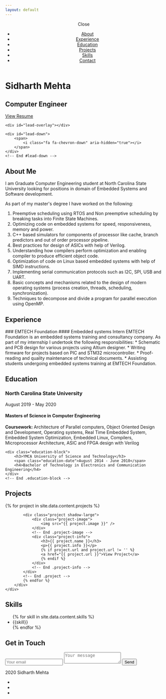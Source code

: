 ```yaml
---
layout: default
---
```


<div id="mobile-menu-open" class="shadow-large">
    <i class="fa fa-bars" aria-hidden="true"></i>
</div>
<!-- End #mobile-menu-toggle -->
<header>
    <div id="mobile-menu-close">
        <span>Close</span> <i class="fa fa-times" aria-hidden="true"></i>
    </div>
    <ul id="menu" class="shadow">
        <li>
            <a href="#about">About</a>
        </li>
        <li>
            <a href="#experience">Experience</a>
        </li>
        <li>
            <a href="#education">Education</a>
        </li>
        <li>
            <a href="#projects">Projects</a>
        </li>
        <li>
            <a href="#skills">Skills</a>
        </li>
        <li>
            <a href="#contact">Contact</a>
        </li>
    </ul>
</header>
<!-- End header -->

<div id="lead">
    <div id="lead-content">
        <h1>Sidharth Mehta</h1>
        <h2>Computer Engineer</h2>
        <a href="./documents/Sidharth Mehta.pdf" class="btn-rounded-white">View Resume</a>
    </div>
    <!-- End #lead-content -->

    <div id="lead-overlay"></div>

    <div id="lead-down">
        <span>
            <i class="fa fa-chevron-down" aria-hidden="true"></i>
        </span>
    </div>
    <!-- End #lead-down -->
</div>
<!-- End #lead -->

<div id="about">
    <div class="container">
        <div class="row">
            <div class="col-md-4">
                <h2 class="heading">About Me</h2>
            </div>
<div class="col-md-8" markdown="1">
I am Graduate Computer Engineering student at North Carolina State University looking for positions in domain of Embedded Systems and Software development.

As part of my master's degree I have worked on the following:
1. Preemptive scheduling using RTOS and Non preemptive scheduling by breaking tasks into Finite State Machines.
1. Optimizing code on embedded systems for speed, responsiveness, memory and power.
1. C++ based simulators for components of processor like cache, branch predictors and out of order processor pipeline.
1. Best practices for design of ASICs with help of Verilog.
1. Understanding how compilers perform optimization and enabling compiler to produce efficient object code.
1. Optimization of code on Linux based embedded systems with help of SIMD instructions.
1. Implementing serial communication protocols such as I2C, SPI, USB and UART.
1. Basic concepts and mechanisms related to the design of modern operating systems (process creation, threads, scheduling, synchronization).
1. Techniques to decompose and divide a program for parallel execution using OpenMP.
</div>
        </div>
    </div>
</div>
<!-- End #about -->

<div id="experience" class="background-alt">
    <h2 class="heading">Experience</h2>
    <div id="experience-timeline">
        <div data-date="June 2017 – November 2017">
<div markdown="1">
### EMTECH Foundation
#### Embedded systems Intern
EMTECH Foundation is an embedded systems training and consultancy company. As part of my internship I undertook the following responsibilities:
* Schematic and PCB design for various projects using Altium designer.
* Writing firmware for projects based on PIC and STM32 microcontroller.
* Proof-reading and quality maintenance of technical documents.
* Assisting students undergoing embedded systems training at EMTECH Foundation.
</div>
        </div>
    </div>
</div>
<!-- End #experience -->

<div id="education">
    <h2 class="heading">Education</h2>
    <div class="education-block">
        <h3>North Carolina State University</h3>
        <span class="education-date">August 2019 - May 2020</span>
        <h4>Masters of Science in Computer Engineering</h4>
        <p>
            <b>Coursework: </b>
            Architecture of Parallel computers, Object Oriented Design and Development, Operating systems, Real Time Embedded System, Embedded System Optimization, Embedded Linux, Compilers, Microprocessor Architecture, ASIC and FPGA design with Verilog
        </p>
    </div>
    <!-- End .education-block -->

    <div class="education-block">
        <h3>YMCA University of Science and Technology</h3>
        <span class="education-date">August 2014 - June 2018</span>
        <h4>Bachelor of Technology in Electronics and Communication Engineering</h4>
    </div>
    <!-- End .education-block -->
</div>
<!-- End #education -->

<div id="projects" class="background-alt">
    <h2 class="heading">Projects</h2>
    <div class="container">
        <div class="row">
            {% for project in site.data.content.projects %}

            <div class="project shadow-large">
                <div class="project-image">
                    <img src="{{ project.image }}" />
                </div>
                <!-- End .project-image -->
                <div class="project-info">
                    <h3>{{ project.name }}</h3>
                    <p>{{ project.info }}</p>
                    {% if project.url and project.url != '' %}
                    <a href="{{ project.url }}">View Project</a>
                    {% endif %}
                </div>
                <!-- End .project-info -->
            </div>
            <!-- End .project -->
            {% endfor %}
        </div>
    </div>
</div>
<!-- End #projects -->

<div id="skills">
    <h2 class="heading">Skills</h2>
    <ul>
        {% for skill in site.data.content.skills %}
        <li>{{skill}}</li>
        {% endfor %}
    </ul>
</div>
<!-- End #skills -->

<div id="contact">
    <h2>Get in Touch</h2>
    <div id="contact-form">
        <form method="POST" action="https://formspree.io/sidharthmehta@outlook.com">
            <input type="hidden" name="_subject" value="Contact request from personal website" />
            <input type="email" name="_replyto" placeholder="Your email" required>
            <textarea name="message" placeholder="Your message" required></textarea>
            <button type="submit">Send</button>
        </form>
    </div>
    <!-- End #contact-form -->
</div>
<!-- End #contact -->

<footer>
    <div class="container">
        <div class="row">
            <div class="col-sm-5 copyright">
                <p>
                    2020 Sidharth Mehta
                </p>
            </div>
            <div class="col-sm-2 top">
                <span id="to-top">
                    <i class="fa fa-chevron-up" aria-hidden="true"></i>
                </span>
            </div>
            <div class="col-sm-5 social">
                <ul>
                    <li>
                        <a href="https://github.com/SidharthMehta" target="_blank"><i class="fa fa-github"
                                aria-hidden="true"></i></a>
                    </li>
                    <li>
                        <a href="https://www.linkedin.com/in/sidharthmehta1996/" target="_blank"><i class="fa fa-linkedin"
                                aria-hidden="true"></i></a>
                    </li>
                    <li>
                        <a href="mailto:sidharthmehta@outlook.com" target="_blank"> <i class="fa fa-envelope" aria-hidden="true"></i> </a>
                    </li>
                </ul>
            </div>
        </div>
    </div>
</footer>
<!-- End footer -->

<script src="https://ajax.googleapis.com/ajax/libs/jquery/1.12.4/jquery.min.js"></script>
<script src="js/scripts.min.js"></script>
